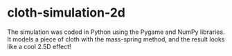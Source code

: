 # cloth-simulation-2d
The simulation was coded in Python using the Pygame and NumPy libraries.  It models a piece of cloth with the mass-spring method, and the result looks like a cool 2.5D effect!
